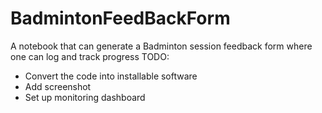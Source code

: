 # BadmintonFeedBackForm
A notebook that can generate a Badminton session feedback form where one can log and track progress
TODO:
* Convert the code into installable software
* Add screenshot
* Set up monitoring dashboard
